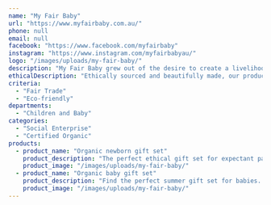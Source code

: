 ```yaml
---
name: "My Fair Baby"
url: "https://www.myfairbaby.com.au/"
phone: null
email: null
facebook: "https://www.facebook.com/myfairbaby"
instagram: "https://www.instagram.com/myfairbabyau/"
logo: "/images/uploads/my-fair-baby/"
description: "My Fair Baby grew out of the desire to create a livelihood for families in some of the world's poorest countries. We bring fun and super comfy apparel for babies and kids as well as eco-friendly toys and accessories. Ethically sourced and beautifully made, our products are fair trade, organic and sustainable. All our profits are donated to help the needy. We turned 7 in 2020, celebrating the existence of our small business, making its impact for a fairer world."
ethicalDescription: "Ethically sourced and beautifully made, our products are fair trade, organic and sustainable. Our babies and kids clothing are made from 100% certified organic cotton which helps our planet and producers, and that fair trade practices are upheld. Our baby gift sets come in an upcycled gift bag, saving fabric from the landfill."
criteria:
  - "Fair Trade"
  - "Eco-friendly"
departments:
  - "Children and Baby"
categories:
  - "Social Enterprise"
  - "Certified Organic"
products:
  - product_name: "Organic newborn gift set"
    product_description: "The perfect ethical gift set for expectant parents or a newborn especially if you don’t know what their favourite colours are! Set includes:\n\n3 X long sleeve bodysuits, size 0-3 months\nMade from 100% undyed Organic Certified cotton, perfect for babies with sensitive skin\n\n1 X organic cotton knitted monkey\nHand knitted using African grown organic cotton\nScarf colour on monkey varies\n\nBeautifully presented in an up-cycled and reusable drawstring gift bag with a our signature bird applique of My Fair Baby logo."
    product_image: "/images/uploads/my-fair-baby/"
  - product_name: "Organic baby gift set"
    product_description: "Find the perfect summer gift set for babies. Hand batik printed in Ghana, 100% certified organic cotton. Size for 12 month old.\n\n100% organic cotton baby romper with adjustable straps with buttons at the back. Snap closure at inseam.\n\nOrganic cotton bucket shaped baby sun hat with tie strings (to prevent the hat from flying off on a windy day).\n\nOrganic cotton baby bib with velcro closure. Up-cycled flour sack backing.\n\nBeautifully presented in an up-cycled and reusable drawstring gift bag with a our signature bird applique of My Fair Baby logo, made by Second Chance Bangkok."
    product_image: "/images/uploads/my-fair-baby/"
---
```

